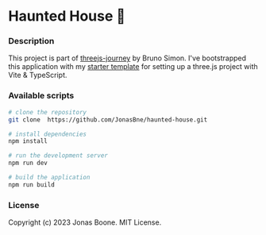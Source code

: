# Haunted House 👻

### Description

This project is part of [threejs-journey](https://threejs-journey.com/) by Bruno Simon.
I've bootstrapped this application with my [starter template](https://github.com/JonasBne/threejs-vite-starter-project) for setting up a three.js project with Vite & TypeScript.

### Available scripts

```bash
# clone the repository
git clone  https://github.com/JonasBne/haunted-house.git
```

```bash
# install dependencies
npm install
```

```bash
# run the development server
npm run dev
```

```bash
# build the application
npm run build
```

### License

Copyright (c) 2023 Jonas Boone. MIT License.
